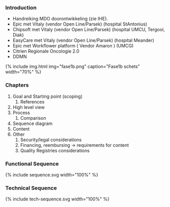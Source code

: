 ### Introduction

* Handreiking MDO doorontwikkeling (zie IHE).
* Epic met Vitaly (vendor Open Line/Parsek) (hospital StAntonius)
* Chipsoft met Vitaly (vendor Open Line/Parsek) (hospital UMCU, Tergooi, Diak)
* EasyCare met Vitaly (vendor Open Line/Parsek) (hospital Meander)
* Epic met Workflower platform ( Vendor Amaron ) (UMCG) 
* Citrien Regionale Oncologie 2.0
* DDMN
 
{% include img.html img="fase1b.png" caption="Fase1b schets" width="70%" %}

### Chapters

1. Goal and Starting point (scoping)
    1. References
1. High level view
1. Process
    1. Comparison
1. Sequence diagram
1. Content
1. Other
    1. Security/legal considerations
    1. Financing, reembursing -> requirements for content 
    1. Quality Registries considerations

### Functional Sequence

<div>
{% include sequence.svg width="100%" %}
</div>

### Technical Sequence

<div>
{% include tech-sequence.svg width="100%" %}
</div>
